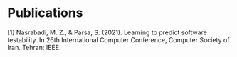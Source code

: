 # Publications

[1] Nasrabadi, M. Z., & Parsa, S. (2021). Learning to predict software testability. In 26th International Computer Conference, Computer Society of Iran. Tehran: IEEE.